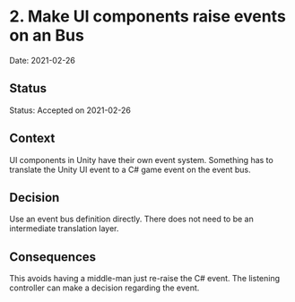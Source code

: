 # 2. Make UI components raise events on an Bus

Date: 2021-02-26

## Status

Status: Accepted on 2021-02-26  


## Context

UI components in Unity have their own event system. Something has to translate the Unity UI event to a C# game event on the event bus.

## Decision

Use an event bus definition directly. There does not need to be an intermediate translation layer.

## Consequences

This avoids having a middle-man just re-raise the C# event. The listening controller can make a decision regarding the event.
